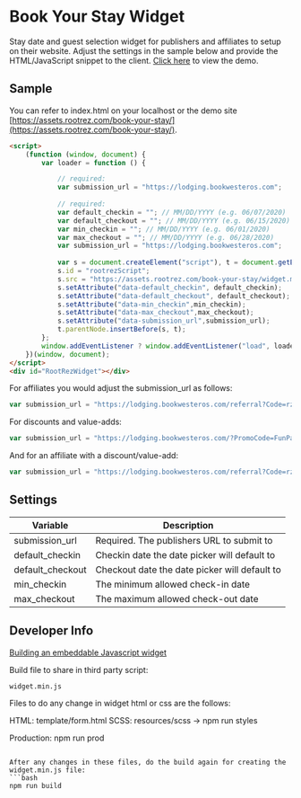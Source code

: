 # Book Your Stay Widget

Stay date and guest selection widget for publishers and affiliates to setup on their website. Adjust the settings in the sample below and provide the HTML/JavaScript snippet to the client. [Click here](https://assets.rootrez.com/book-your-stay/) to view the demo.

## Sample

You can refer to index.html on your localhost or the demo site [https://assets.rootrez.com/book-your-stay/](https://assets.rootrez.com/book-your-stay/).

```html
<script>
    (function (window, document) {
        var loader = function () {

            // required: 
            var submission_url = "https://lodging.bookwesteros.com";
            
            // required: 
            var default_checkin = ""; // MM/DD/YYYY (e.g. 06/07/2020)
            var default_checkout = ""; // MM/DD/YYYY (e.g. 06/15/2020)
            var min_checkin = ""; // MM/DD/YYYY (e.g. 06/01/2020)
            var max_checkout = ""; // MM/DD/YYYY (e.g. 06/28/2020)
            var submission_url = "https://lodging.bookwesteros.com";
            
            var s = document.createElement("script"), t = document.getElementsByTagName("script")[0];                 
            s.id = "rootrezScript";
            s.src = "https://assets.rootrez.com/book-your-stay/widget.min.js";
            s.setAttribute("data-default_checkin", default_checkin);
            s.setAttribute("data-default_checkout", default_checkout);
            s.setAttribute("data-min_checkin",min_checkin);
            s.setAttribute("data-max_checkout",max_checkout);
            s.setAttribute("data-submission_url",submission_url);
            t.parentNode.insertBefore(s, t);
        };
        window.addEventListener ? window.addEventListener("load", loader, false) : window.attachEvent("onload", loader);
    })(window, document);
</script>
<div id="RootRezWidget"></div> 
```

For affiliates you would adjust the submission_url as follows:

```javascript
var submission_url = "https://lodging.bookwesteros.com/referral?Code=rz-78th-annual-widget-festival";
```

For discounts and value-adds:

```javascript
var submission_url = "https://lodging.bookwesteros.com/?PromoCode=FunPack";
```

And for an affiliate with a discount/value-add:

```javascript
var submission_url = "https://lodging.bookwesteros.com/referral?Code=rz-78th-annual-widget-festival&PromoCode=FunPack";
```
## Settings

| Variable      | Description |
| ----------- | ----------- |
| submission_url   | Required. The publishers URL to submit to        |
| default_checkin      | Checkin date the date picker will default to        |
| default_checkout      | Checkout date the date picker will default to        |
| min_checkin   | The minimum allowed check-in date        |
| max_checkout   | The maximum allowed check-out date        |

## Developer Info
[Building an embeddable Javascript widget](https://thomassileo.name/blog/2014/03/27/building-an-embeddable-javascript-widget-third-party-javascript/)

Build file to share in third party script:

```text
widget.min.js
```

Files to do any change in widget html or css are the follows:

HTML: template/form.html
SCSS: resources/scss -> npm run styles

Production: npm run prod

```

After any changes in these files, do the build again for creating the widget.min.js file: 
```bash
npm run build
```
